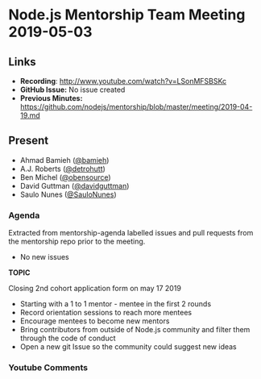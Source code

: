 # Node.js Mentorship Team Meeting 2019-05-03

## Links

* **Recording**: http://www.youtube.com/watch?v=LSonMFSBSKc
* **GitHub Issue:** No issue created
* **Previous Minutes:** https://github.com/nodejs/mentorship/blob/master/meeting/2019-04-19.md

## Present

- Ahmad Bamieh ([@bamieh](https://github.com/bamieh))
- A.J. Roberts ([@detrohutt](https://github.com/detrohutt))
- Ben Michel ([@obensource](https://github.com/obensource))
- David Guttman ([@davidguttman](https://github.com/davidguttman))
- Saulo Nunes ([@SauloNunes](https://github.com/SauloNunes))


### Agenda

Extracted from mentorship-agenda labelled issues and pull requests from the mentorship repo prior to the meeting.

- No new issues

**TOPIC**

Closing 2nd cohort application form on may 17 2019

 - Starting with a 1 to 1 mentor - mentee in the first 2 rounds
 - Record orientation sessions to reach more mentees
 - Encourage mentees to become new mentors
 - Bring contributors from outside of Node.js community and filter them through the code of conduct
 - Open a new git Issue so the community could suggest new ideas 

### Youtube Comments

